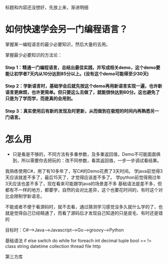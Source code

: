 标题和内容还没想好，先放上来，渐进明细

# 如何快速学会另一门编程语言？
掌握某一编程语言的最少必要知识，然后大量的去用。

掌握最少必要知识的方法论：
#### Step 1：精通一门编程语言，总结出最佳实践，并写成相关demo，这个demo要能让初学者7天内从10分达到85分以上。(没有这个demo可能得至少30天)
#### Step 2：学新语言时，基础学会后就先按这个demo再用新语言实现一遍，也许新语言更麻烦，也许更简单。但只要这么去做了，就能很快达到60分。这也避免了只是为了学而学，而是真的会用到。
#### Step 3：真实使用后有新的发现及时更新，从而做到在极短的时间内再熟悉另一门语言。

# 怎么用
- 只是看是不够的，不同方法有多重参数，及多重返回值，Demo不可能面面俱到，所以需要你去把玩的：改不同参数，看其返回值，一步一步调试看结果。

我熟练使用C#，用了有10多年了，写C#的Demo花费了3天时间。
学java前觉得3天应该就差不多了，最后15天了，才觉得应该差不多了。
学python前觉得用过年3天应该也差不多了，现在看来可能跟学java的场景差不多
基础语法是差不多，但都有不一样的地方，都要学，自然的会对比差异，这个也要花时间的，有时这个对比会限制学新语言。

不能或者不便于看源码时，就不去看，通过猜测学习感觉没多久就什么学的了，也就是觉得自己已经精通了，而看了源码后才发现自己知道的只是皮毛、有时还是错的

目标时：C#-->Java-->Javascript-->Go-->groovy-->Python

基础语法
if else switch do while for foreach int decimal tuple bool  ==    != 
class
string
datetime
collection
thread
file
http

第三方库
